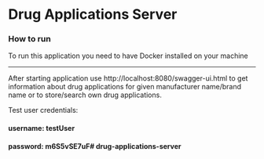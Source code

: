 # Drug Applications Server

### How to run
To run this application you need to have Docker installed on your machine




***
After starting application use
http://localhost:8080/swagger-ui.html
to get information about drug applications for given manufacturer name/brand name or to store/search own drug applications.

Test user credentials:
#### username: testUser
#### password: m6S5vSE7uF# drug-applications-server
